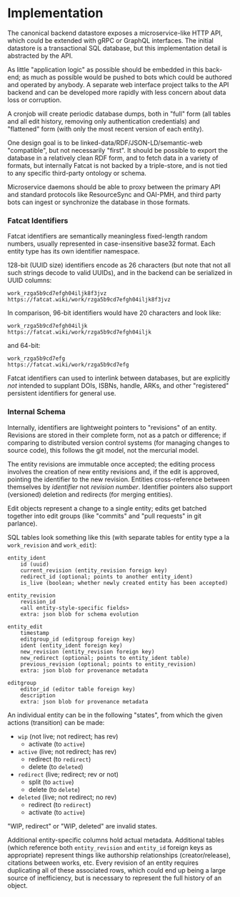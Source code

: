 # Implementation

The canonical backend datastore exposes a microservice-like HTTP API, which
could be extended with gRPC or GraphQL interfaces. The initial datastore is a
transactional SQL database, but this implementation detail is abstracted by the
API.

As little "application logic" as possible should be embedded in this back-end;
as much as possible would be pushed to bots which could be authored and
operated by anybody. A separate web interface project talks to the API backend
and can be developed more rapidly with less concern about data loss or
corruption.

A cronjob will create periodic database dumps, both in "full" form (all tables
and all edit history, removing only authentication credentials) and "flattened"
form (with only the most recent version of each entity).

One design goal is to be linked-data/RDF/JSON-LD/semantic-web "compatible", but
not necessarily "first". It should be possible to export the database in a
relatively clean RDF form, and to fetch data in a variety of formats, but
internally Fatcat is not backed by a triple-store, and is not tied to any
specific third-party ontology or schema.

Microservice daemons should be able to proxy between the primary API and
standard protocols like ResourceSync and OAI-PMH, and third party bots can
ingest or synchronize the database in those formats.

### Fatcat Identifiers

Fatcat identifiers are semantically meaningless fixed-length random numbers,
usually represented in case-insensitive base32 format. Each entity type has its
own identifier namespace.

128-bit (UUID size) identifiers encode as 26 characters (but note that not all
such strings decode to valid UUIDs), and in the backend can be serialized in
UUID columns:

    work_rzga5b9cd7efgh04iljk8f3jvz
    https://fatcat.wiki/work/rzga5b9cd7efgh04iljk8f3jvz

In comparison, 96-bit identifiers would have 20 characters and look like:

    work_rzga5b9cd7efgh04iljk
    https://fatcat.wiki/work/rzga5b9cd7efgh04iljk

and 64-bit:

    work_rzga5b9cd7efg
    https://fatcat.wiki/work/rzga5b9cd7efg

Fatcat identifiers can used to interlink between databases, but are explicitly
*not* intended to supplant DOIs, ISBNs, handle, ARKs, and other "registered"
persistent identifiers for general use.

### Internal Schema

Internally, identifiers are lightweight pointers to "revisions" of an entity.
Revisions are stored in their complete form, not as a patch or difference; if
comparing to distributed version control systems (for managing changes to
source code), this follows the git model, not the mercurial model.

The entity revisions are immutable once accepted; the editing process involves
the creation of new entity revisions and, if the edit is approved, pointing the
identifier to the new revision. Entities cross-reference between themselves by
*identifier* not *revision number*. Identifier pointers also support
(versioned) deletion and redirects (for merging entities).

Edit objects represent a change to a single entity; edits get batched together
into edit groups (like "commits" and "pull requests" in git parlance).

SQL tables look something like this (with separate tables for entity type a la
`work_revision` and `work_edit`):

    entity_ident
        id (uuid)
        current_revision (entity_revision foreign key)
        redirect_id (optional; points to another entity_ident)
        is_live (boolean; whether newly created entity has been accepted)

    entity_revision
        revision_id
        <all entity-style-specific fields>
        extra: json blob for schema evolution

    entity_edit
        timestamp
        editgroup_id (editgroup foreign key)
        ident (entity_ident foreign key)
        new_revision (entity_revision foreign key)
        new_redirect (optional; points to entity_ident table)
        previous_revision (optional; points to entity_revision)
        extra: json blob for provenance metadata

    editgroup
        editor_id (editor table foreign key)
        description
        extra: json blob for provenance metadata

An individual entity can be in the following "states", from which the given
actions (transition) can be made:

- `wip` (not live; not redirect; has rev)
    - activate (to `active`)
- `active` (live; not redirect; has rev)
    - redirect (to `redirect`)
    - delete (to `deleted`)
- `redirect` (live; redirect; rev or not)
    - split (to `active`)
    - delete (to `delete`)
- `deleted` (live; not redirect; no rev)
    - redirect (to `redirect`)
    - activate (to `active`)

"WIP, redirect" or "WIP, deleted" are invalid states.

Additional entity-specific columns hold actual metadata. Additional
tables (which reference both `entity_revision` and `entity_id` foreign
keys as appropriate) represent things like authorship relationships
(creator/release), citations between works, etc. Every revision of an entity
requires duplicating all of these associated rows, which could end up
being a large source of inefficiency, but is necessary to represent the full
history of an object.
